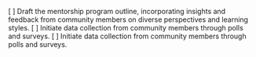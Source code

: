 [ ] Draft the mentorship program outline, incorporating insights and feedback from community members on diverse perspectives and learning styles.
[ ] Initiate data collection from community members through polls and surveys.
[ ] Initiate data collection from community members through polls and surveys.